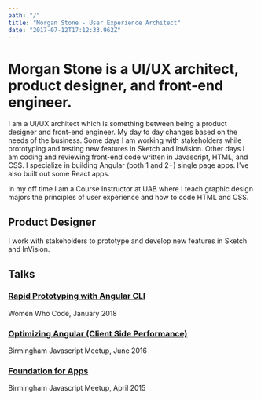 ```yaml
---
path: "/"
title: "Morgan Stone - User Experience Architect"
date: "2017-07-12T17:12:33.962Z"
---
```


# Morgan Stone is a UI/UX architect, product designer, and front-end engineer.

I am a UI/UX architect which is something between being a product designer and front-end engineer. My day to day changes based on the needs of the business. Some days I am working with stakeholders while prototyping and testing new features in Sketch and InVision. Other days I am coding and reviewing front-end code written in Javascript, HTML, and CSS. I specialize in building Angular (both 1 and 2+) single page apps. I've also built out some React apps. 

In my off time I am a Course Instructor at UAB where I teach graphic design majors the principles of user experience and how to code HTML and CSS.

## Product Designer
I work with stakeholders to prototype and develop new features in Sketch and InVision.


## Talks

### [Rapid Prototyping with Angular CLI](https://github.com/mstone6769/lets-build-a-zoo)
Women Who Code, January 2018

### [Optimizing Angular (Client Side Performance)](https://www.slideshare.net/morganstone/optimizing-angular-performance-in-enterprise-single-page-apps)
Birmingham Javascript Meetup, June 2016

### [Foundation for Apps](https://github.com/mstone6769/theRocksRecipes)
Birmingham Javascript Meetup, April 2015
